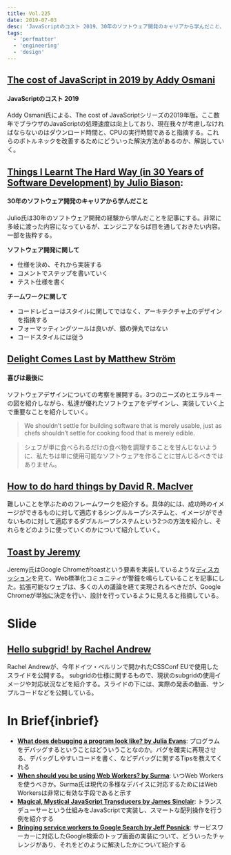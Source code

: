 ```yaml
---
title: Vol.225
date: 2019-07-03
desc: 'JavaScriptのコスト 2019、30年のソフトウェア開発のキャリアから学んだこと、喜びは最後に、ほか計10リンク'
tags:
  - 'perfmatter'
  - 'engineering'
  - 'design'
---
```


## [The cost of JavaScript in 2019 by Addy Osmani](https://v8.dev/blog/cost-of-javascript-2019)

#### JavaScriptのコスト 2019

Addy Osmani氏による、The cost of JavaScriptシリーズの2019年版。ここ数年でブラウザのJavaScriptの処理速度は向上しており、現在我々が考慮しなければならないのはダウンロード時間と、CPUの実行時間であると指摘する。これらのボトルネックを改善するためにどういった解決方法があるのか、解説していく。

## [Things I Learnt The Hard Way (in 30 Years of Software Development) by Julio Biason](https://blog.juliobiason.net/thoughts/things-i-learnt-the-hard-way/):

#### 30年のソフトウェア開発のキャリアから学んだこと

Julio氏は30年のソフトウェア開発の経験から学んだことを記事にする。非常に多岐に渡った内容になっているが、エンジニアならば目を通しておきたい内容。一部を抜粋する。

**ソフトウェア開発に関して**

- 仕様を決め、それから実装する
- コメントでステップを書いていく
- テスト仕様を書く

**チームワークに関して**

- コードレビューはスタイルに関してではなく、アーキテクチャ上のデザインを指摘する
- フォーマッティングツールは良いが、銀の弾丸ではない
- コードスタイルには従う

## [Delight Comes Last by Matthew Ström](https://matthewstrom.com/writing/delight-comes-last/)

#### 喜びは最後に

ソフトウェアデザインについての考察を展開する。3つのニーズのヒエラルキーの図を紹介しながら、私達が優れたソフトウェアをデザインし、実装していく上で重要なことを紹介していく。

> We shouldn’t settle for building software that is merely usable, just as chefs shouldn’t settle for cooking food that is merely edible.

> シェフが単に食べられるだけの食べ物を調理することを甘んじないように、私たちは単に使用可能なソフトウェアを作ることに甘んじるべきではありません。

## [How to do hard things by David R. MacIver](https://www.drmaciver.com/2019/05/how-to-do-hard-things/)

難しいことを学ぶためのフレームワークを紹介する。具体的には、成功時のイメージができるものに対して適応するシングルループシステムと、イメージができないものに対して適応するダブルループシステムという2つの方法を紹介し、それらをどのように使っていくのかについて紹介していく。

## [Toast by Jeremy](https://adactio.com/journal/15357)

Jeremy氏はGoogle Chromeがtoastという要素を実装しているような[ディスカッション](https://groups.google.com/a/chromium.org/forum/#!topic/blink-dev/Gl7FIKM5IFw)を見て、Web標準化コミュニティが警鐘を鳴らしていることを記事にした。拡張可能なウェブは、多くの人の議論を経て実現されるべきだが、Google Chromeが単独に決定を行い、設計を行っているように見えると指摘している。

# Slide

## [Hello subgrid! by Rachel Andrew](https://noti.st/rachelandrew/i6gUcF/hello-subgrid)

Rachel  Andrewが、今年ドイツ・ベルリンで開かれたCSSConf EUで使用したスライドを公開する。
subgridの仕様に関するもので、現状のsubgridの使用イメージや対応状況などを紹介する。スライドの下には、実際の発表の動画、サンプルコードなどを公開している。

# In Brief{inbrief}
- [**What does debugging a program look like? by Julia Evans**](https://jvns.ca/blog/2019/06/23/a-few-debugging-resources/): プログラムをデバッグするということはどういうことなのか。バグを確実に再現させる、デバッグしやすいコードを書く、などデバッグに関するTipsを教えてくれる
- [**When should you be using Web Workers? by Surma**](https://dassur.ma/things/when-workers/): いつWeb Workersを使うべきか。Surma氏は現代の多様なデバイスに対応するためにはWeb Workersは非常に有効な手段であると示す
- [**Magical, Mystical JavaScript Transducers by James Sinclair**](https://jrsinclair.com/articles/2019/magical-mystical-js-transducers/): トランスデューサーという仕組みをJavaScriptで実装し、スマートな配列操作を行う例を紹介する
- [**Bringing service workers to Google Search by Jeff Posnick**](https://web.dev/google-search-sw): サービスワーカーに対応したGoogle検索のトップ画面の実装について、どういったチャレンジがあり、それをどのように解決したかについて紹介する


